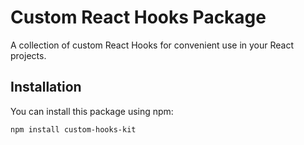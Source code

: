 # Custom React Hooks Package

A collection of custom React Hooks for convenient use in your React projects.

## Installation

You can install this package using npm:

```bash
npm install custom-hooks-kit
